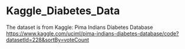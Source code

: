 # Kaggle_Diabetes_Data

The dataset is from Kaggle: Pima Indians Diabetes Database
https://www.kaggle.com/uciml/pima-indians-diabetes-database/code?datasetId=228&sortBy=voteCount
